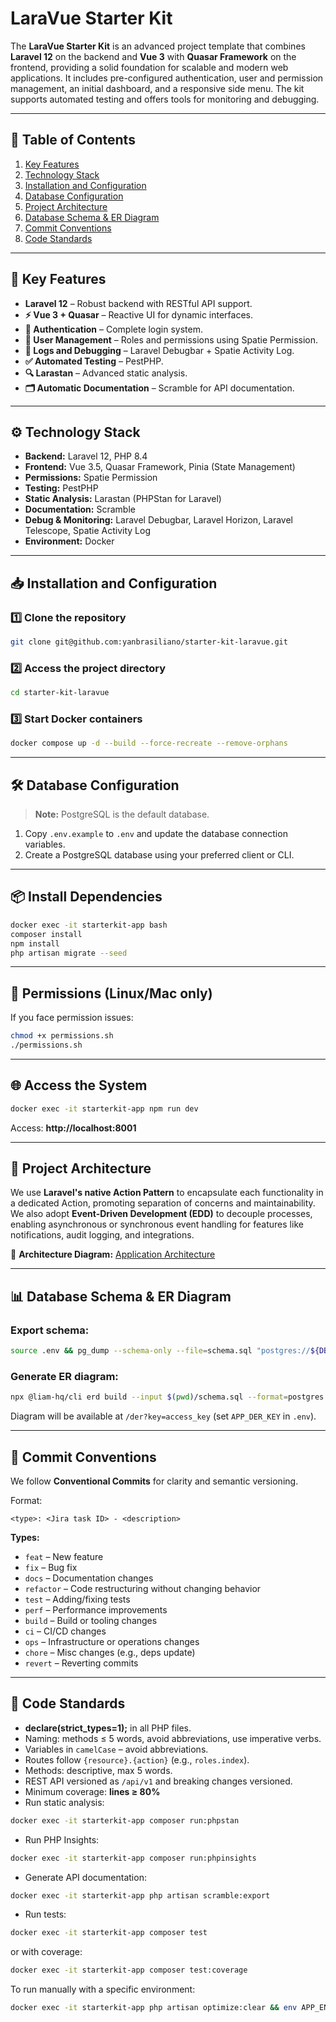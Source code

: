 # LaraVue Starter Kit

The **LaraVue Starter Kit** is an advanced project template that combines **Laravel 12** on the backend and **Vue 3** with **Quasar Framework** on the frontend, providing a solid foundation for scalable and modern web applications.
It includes pre-configured authentication, user and permission management, an initial dashboard, and a responsive side menu.
The kit supports automated testing and offers tools for monitoring and debugging.

---

## 📑 Table of Contents

1. [Key Features](#-key-features)
2. [Technology Stack](#-technology-stack)
3. [Installation and Configuration](#-installation-and-configuration)
4. [Database Configuration](#-database-configuration)
5. [Project Architecture](#-project-architecture)
6. [Database Schema & ER Diagram](#-database-schema--er-diagram)
7. [Commit Conventions](#-commit-conventions)
8. [Code Standards](#-code-standards)

---

## 📌 Key Features

- **Laravel 12** – Robust backend with RESTful API support.
- **⚡ Vue 3 + Quasar** – Reactive UI for dynamic interfaces.
- **🔑 Authentication** – Complete login system.
- **👤 User Management** – Roles and permissions using Spatie Permission.
- **📝 Logs and Debugging** – Laravel Debugbar + Spatie Activity Log.
- **✅ Automated Testing** – PestPHP.
- **🔍 Larastan** – Advanced static analysis.
- **🗂️ Automatic Documentation** – Scramble for API documentation.

---

## ⚙️ Technology Stack

- **Backend:** Laravel 12, PHP 8.4
- **Frontend:** Vue 3.5, Quasar Framework, Pinia (State Management)
- **Permissions:** Spatie Permission
- **Testing:** PestPHP
- **Static Analysis:** Larastan (PHPStan for Laravel)
- **Documentation:** Scramble
- **Debug & Monitoring:** Laravel Debugbar, Laravel Horizon, Laravel Telescope, Spatie Activity Log
- **Environment:** Docker

---

## 📥 Installation and Configuration

### 1️⃣ Clone the repository

```bash
git clone git@github.com:yanbrasiliano/starter-kit-laravue.git
```

### 2️⃣ Access the project directory

```bash
cd starter-kit-laravue
```

### 3️⃣ Start Docker containers

```bash
docker compose up -d --build --force-recreate --remove-orphans
```

---

## 🛠️ Database Configuration

> **Note:** PostgreSQL is the default database.

1. Copy `.env.example` to `.env` and update the database connection variables.
2. Create a PostgreSQL database using your preferred client or CLI.

---

## 📦 Install Dependencies

```bash
docker exec -it starterkit-app bash
composer install
npm install
php artisan migrate --seed
```

---

## 🛑 Permissions (Linux/Mac only)

If you face permission issues:

```bash
chmod +x permissions.sh
./permissions.sh
```

---

## 🌐 Access the System

```bash
docker exec -it starterkit-app npm run dev
```

Access: **http://localhost:8001**

---

## 🚀 Project Architecture

We use **Laravel's native Action Pattern** to encapsulate each functionality in a dedicated Action, promoting separation of concerns and maintainability.
We also adopt **Event-Driven Development (EDD)** to decouple processes, enabling asynchronous or synchronous event handling for features like notifications, audit logging, and integrations.

📌 **Architecture Diagram:** [Application Architecture](./architecture.svg)

---

## 📊 Database Schema & ER Diagram

### Export schema:

```bash
source .env && pg_dump --schema-only --file=schema.sql "postgres://${DB_USERNAME}:${DB_PASSWORD}@${DB_HOST}:${DB_PORT}/${DB_DATABASE}"
```

### Generate ER diagram:

```bash
npx @liam-hq/cli erd build --input $(pwd)/schema.sql --format=postgres --output-dir $(pwd)/public
```

Diagram will be available at `/der?key=access_key` (set `APP_DER_KEY` in `.env`).

---

## 🔄 Commit Conventions

We follow **Conventional Commits** for clarity and semantic versioning.

Format:

```
<type>: <Jira task ID> - <description>
```

**Types:**

- `feat` – New feature
- `fix` – Bug fix
- `docs` – Documentation changes
- `refactor` – Code restructuring without changing behavior
- `test` – Adding/fixing tests
- `perf` – Performance improvements
- `build` – Build or tooling changes
- `ci` – CI/CD changes
- `ops` – Infrastructure or operations changes
- `chore` – Misc changes (e.g., deps update)
- `revert` – Reverting commits

---

## 📝 Code Standards

- **declare(strict_types=1);** in all PHP files.
- Naming: methods ≤ 5 words, avoid abbreviations, use imperative verbs.
- Variables in `camelCase` – avoid abbreviations.
- Routes follow `{resource}.{action}` (e.g., `roles.index`).
- Methods: descriptive, max 5 words.
- REST API versioned as `/api/v1` and breaking changes versioned.
- Minimum coverage: **lines ≥ 80%**
- Run static analysis:

```bash
docker exec -it starterkit-app composer run:phpstan
```

- Run PHP Insights:

```bash
docker exec -it starterkit-app composer run:phpinsights
```

- Generate API documentation:

```bash
docker exec -it starterkit-app php artisan scramble:export
```

- Run tests:

```bash
docker exec -it starterkit-app composer test
```

or with coverage:

```bash
docker exec -it starterkit-app composer test:coverage
```

To run manually with a specific environment:

```bash
docker exec -it starterkit-app php artisan optimize:clear && env APP_ENV=testing php artisan test --env=testing --parallel
```

